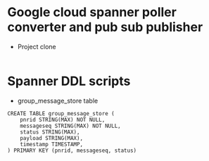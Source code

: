 # Google cloud spanner poller converter and pub sub publisher

* Project clone
```

```

# Spanner DDL scripts
* group_message_store table
```
CREATE TABLE group_message_store (
	pnrid STRING(MAX) NOT NULL,
	messageseq STRING(MAX) NOT NULL,
	status STRING(MAX),
	payload STRING(MAX),
	timestamp TIMESTAMP,
) PRIMARY KEY (pnrid, messageseq, status)
```
 
```
 